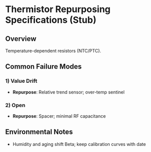 # Thermistor Repurposing Specifications (Stub)

## Overview
Temperature-dependent resistors (NTC/PTC).

## Common Failure Modes
### 1) Value Drift
- **Repurpose**: Relative trend sensor; over-temp sentinel

### 2) Open
- **Repurpose**: Spacer; minimal RF capacitance

## Environmental Notes
- Humidity and aging shift Beta; keep calibration curves with date
